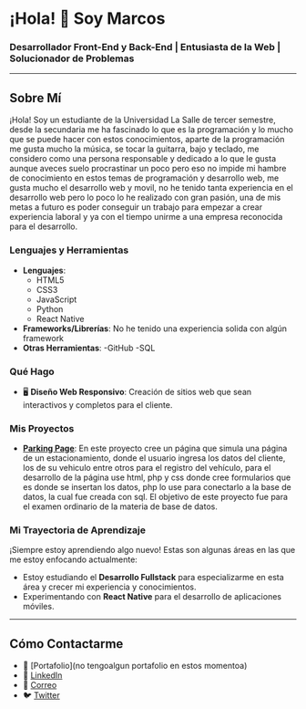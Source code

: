 # ¡Hola! 👋 Soy Marcos

### Desarrollador Front-End y Back-End | Entusiasta de la Web | Solucionador de Problemas

---

## Sobre Mí

¡Hola! Soy un estudiante de la Universidad La Salle de tercer semestre, desde la secundaria me ha fascinado lo que es la programación y lo mucho que se puede hacer con estos conocimientos, aparte de la programación me gusta mucho la música, se tocar la guitarra, bajo y teclado, me considero como una persona responsable y dedicado a lo que le gusta aunque aveces suelo procrastinar un poco pero eso no impide mi hambre de conocimiento en estos temas de programación y desarrollo web, me gusta mucho el desarrollo web y movil, no he tenido tanta experiencia en el desarrollo web pero lo poco lo he realizado con gran pasión, una de mis metas a futuro es poder conseguir un trabajo para empezar a crear experiencia laboral y ya con el tiempo unirme a una empresa reconocida para el desarrollo.

### Lenguajes y Herramientas

- **Lenguajes**: 
  - HTML5
  - CSS3 
  - JavaScript 
  - Python
  - React Native
- **Frameworks/Librerías**: 
  No he tenido una experiencia solida con algún framework
- **Otras Herramientas**: 
  -GitHub
  -SQL

### Qué Hago

- 🖥 **Diseño Web Responsivo**: Creación de sitios web que sean interactivos y completos para el cliente. 


### Mis Proyectos

- **[Parking Page](https://github.com/marcos05v/poyectos-La-Salle/tree/main/htdocs)**: En este proyecto cree un página que simula una página de un estacionamiento, donde el usuario ingresa los datos del cliente, los de su vehiculo entre otros para el registro del vehículo, para el desarrollo de la página use html, php y css donde cree formularios que es donde se insertan los datos, php lo use para conectarlo a la base de datos, la cual fue creada con sql. El objetivo de este proyecto fue para el examen ordinario de la materia de  base de datos.

### Mi Trayectoria de Aprendizaje

¡Siempre estoy aprendiendo algo nuevo! Estas son algunas áreas en las que me estoy enfocando actualmente:
- Estoy estudiando el **Desarrollo Fullstack** para especializarme en esta área y crecer mi experiencia y conocimientos.
- Experimentando con **React Native** para el desarrollo de aplicaciones móviles.

---

## Cómo Contactarme

- 💼 [Portafolio](no tengoalgun portafolio en estos momentoa)
- 💬 [LinkedIn](https://www.linkedin.com/in/marcos-castro-cruz-97956b271/)
- 📧 [Correo](kitoscastro294@gmail.com)
- 🐦 [Twitter](@ElMarquitos11)
